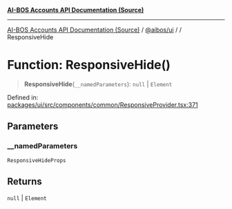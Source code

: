 [**AI-BOS Accounts API Documentation (Source)**](../../../README.md)

***

[AI-BOS Accounts API Documentation (Source)](../../../README.md) / [@aibos/ui](../README.md) / [](../README.md) / ResponsiveHide

# Function: ResponsiveHide()

> **ResponsiveHide**(`__namedParameters`): `null` \| `Element`

Defined in: [packages/ui/src/components/common/ResponsiveProvider.tsx:371](https://github.com/pohlai88/accounts/blob/48103fb36d28b2b9bfb33472b6de2f719773cde9/packages/ui/src/components/common/ResponsiveProvider.tsx#L371)

## Parameters

### \_\_namedParameters

`ResponsiveHideProps`

## Returns

`null` \| `Element`
